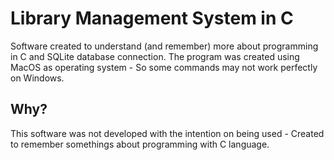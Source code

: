# Library Management System in C
Software created to understand (and remember) more about programming in C and SQLite database connection.
The program was created using MacOS as operating system - So some commands may not work perfectly on Windows.

## Why?
This software was not developed with the intention on being used - Created to remember somethings about programming with C language.
